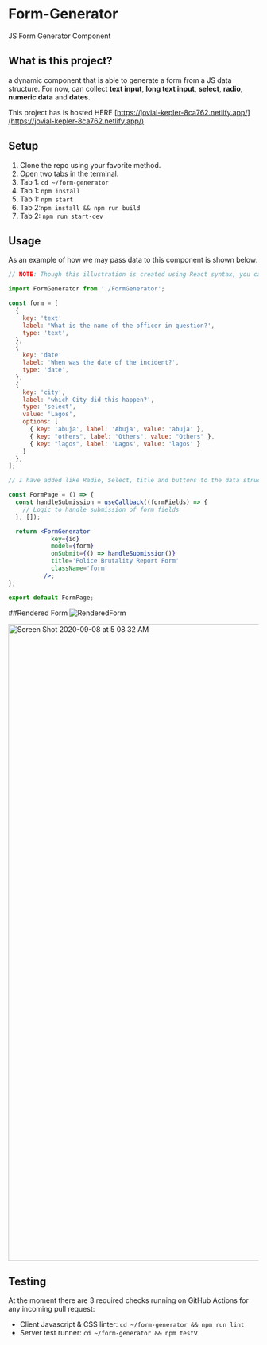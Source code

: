 # Form-Generator
JS Form Generator Component 

## What is this project?
a dynamic component that is able to generate a form from a JS data structure. For now, can collect **text input**, **long text input**, **select**, **radio**, **numeric data** and **dates**.

This project has is hosted HERE [https://jovial-kepler-8ca762.netlify.app/](https://jovial-kepler-8ca762.netlify.app/)

## Setup
1. Clone the repo using your favorite method.
2. Open two tabs in the terminal.
3. Tab 1: `cd ~/form-generator`
4. Tab 1: `npm install`
5. Tab 1: `npm start`
6. Tab 2:`npm install && npm run build`
7. Tab 2: `npm run start-dev`

## Usage
As an example of how we may pass data to this component is shown below:
```jsx
// NOTE: Though this illustration is created using React syntax, you can structure data base on preference

import FormGenerator from './FormGenerator';

const form = [
  {
    key: 'text'
    label: 'What is the name of the officer in question?',
    type: 'text',
  },
  {
    key: 'date'
    label: 'When was the date of the incident?',
    type: 'date',
  },
  {
    key: 'city',
    label: 'which City did this happen?',
    type: 'select',
    value: 'Lagos',
    options: [
      { key: 'abuja', label: 'Abuja', value: 'abuja' },
      { key: "others", label: "Others", value: "Others" },
      { key: "lagos", label: 'Lagos', value: 'lagos' }
    ]
  },
];

// I have added like Radio, Select, title and buttons to the data structure. You may choose how this bit fit into the datastructure

const FormPage = () => {
  const handleSubmission = useCallback((formFields) => {
    // Logic to handle submission of form fields
  }, []);

  return <FormGenerator 
            key={id}
            model={form}
            onSubmit={() => handleSubmission()}
            title='Police Brutality Report Form'
            className='form'
          />;
};

export default FormPage;
```

##Rendered Form
![RenderedForm](./img/form.png)

<img width="1280" alt="Screen Shot 2020-09-08 at 5 08 32 AM" src="img/form.png">

## Testing
At the moment there are 3 required checks running on GitHub Actions for any incoming pull request:
- Client Javascript & CSS linter: `cd ~/form-generator && npm run lint`
- Server test runner: `cd ~/form-generator && npm test`v
